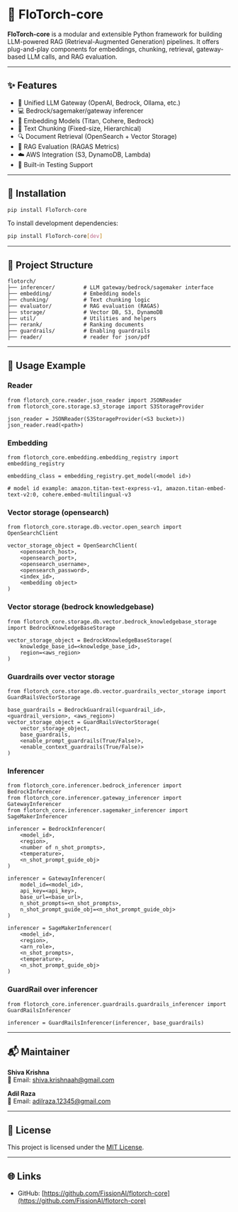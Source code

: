 # 🚀 FloTorch-core

**FloTorch-core** is a modular and extensible Python framework for building LLM-powered RAG (Retrieval-Augmented Generation) pipelines. It offers plug-and-play components for embeddings, chunking, retrieval, gateway-based LLM calls, and RAG evaluation.

---

## ✨ Features

- 🔌 Unified LLM Gateway (OpenAI, Bedrock, Ollama, etc.)
- 💻 Bedrock/sagemaker/gateway inferencer
- 🧠 Embedding Models (Titan, Cohere, Bedrock)
- 🧩 Text Chunking (Fixed-size, Hierarchical)
- 🔍 Document Retrieval (OpenSearch + Vector Storage)
- 📏 RAG Evaluation (RAGAS Metrics)
- ☁️ AWS Integration (S3, DynamoDB, Lambda)
- 🧢 Built-in Testing Support

---

## 📆 Installation

```bash
pip install FloTorch-core
```

To install development dependencies:

```bash
pip install FloTorch-core[dev]
```

---


## 📂 Project Structure

```
flotorch/
├── inferencer/         # LLM gateway/bedrock/sagemaker interface
├── embedding/          # Embedding models
├── chunking/           # Text chunking logic
├── evaluator/          # RAG evaluation (RAGAS)
├── storage/            # Vector DB, S3, DynamoDB
├── util/               # Utilities and helpers
├── rerank/             # Ranking documents
├── guardrails/         # Enabling guardrails
├── reader/             # reader for json/pdf
```

---

## 📖 Usage Example

### Reader

```
from flotorch_core.reader.json_reader import JSONReader
from flotorch_core.storage.s3_storage import S3StorageProvider

json_reader = JSONReader(S3StorageProvider(<S3 bucket>))
json_reader.read(<path>)
```

### Embedding
```
from flotorch_core.embedding.embedding_registry import embedding_registry

embedding_class = embedding_registry.get_model(<model id>)

# model id example: amazon.titan-text-express-v1, amazon.titan-embed-text-v2:0, cohere.embed-multilingual-v3
```

### Vector storage (opensearch)
```
from flotorch_core.storage.db.vector.open_search import OpenSearchClient

vector_storage_object = OpenSearchClient(
    <opensearch_host>, 
    <opensearch_port>, 
    <opensearch_username>, 
    <opensearch_password>, 
    <index_id>, 
    <embedding object>
)
```

### Vector storage (bedrock knowledgebase)
```
from flotorch_core.storage.db.vector.bedrock_knowledgebase_storage import BedrockKnowledgeBaseStorage

vector_storage_object = BedrockKnowledgeBaseStorage(
    knowledge_base_id=<knowledge_base_id>,
    region=<aws_region>
)
```

### Guardrails over vector storage
```
from flotorch_core.storage.db.vector.guardrails_vector_storage import GuardRailsVectorStorage

base_guardrails = BedrockGuardrail(<guardrail_id>, <guardrail_version>, <aws_region>)            
vector_storage_object = GuardRailsVectorStorage(
    vector_storage_object, 
    base_guardrails,
    <enable_prompt_guardrails(True/False)>,
    <enable_context_guardrails(True/False)>
)
```

### Inferencer
```
from flotorch_core.inferencer.bedrock_inferencer import BedrockInferencer
from flotorch_core.inferencer.gateway_inferencer import GatewayInferencer
from flotorch_core.inferencer.sagemaker_inferencer import SageMakerInferencer

inferencer = BedrockInferencer(
    <model_id>, 
    <region>, 
    <number of n_shot_prompts>, 
    <temperature>, 
    <n_shot_prompt_guide_obj>
)

inferencer = GatewayInferencer(
    model_id=<model_id>, 
    api_key=<api_key>, 
    base_url=<base_url>, 
    n_shot_prompts=<n_shot_prompts>, 
    n_shot_prompt_guide_obj=<n_shot_prompt_guide_obj>
)

inferencer = SageMakerInferencer(
    <model_id>, 
    <region>, 
    <arn_role>, 
    <n_shot_prompts>, 
    <temperature>, 
    <n_shot_prompt_guide_obj>
)
```

### GuardRail over inferencer

```
from flotorch_core.inferencer.guardrails.guardrails_inferencer import GuardRailsInferencer

inferencer = GuardRailsInferencer(inferencer, base_guardrails)
```

---


## 📬 Maintainer

**Shiva Krishna**  
📧 Email: shiva.krishnaah@gmail.com

**Adil Raza**  
📧 Email: adilraza.12345@gmail.com

---

## 📄 License

This project is licensed under the [MIT License](LICENSE).

---

## 🌐 Links

- GitHub: [https://github.com/FissionAI/flotorch-core](https://github.com/FissionAI/flotorch-core)


